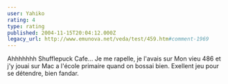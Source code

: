 ```yaml
---
user: Yahiko
rating: 4
type: rating
published: 2004-11-15T20:04:12.000Z
legacy_url: http://www.emunova.net/veda/test/459.htm#comment-1969
---
```

Ahhhhhhh Shufflepuck Cafe... Je me rapelle, je l'avais sur Mon vieu 486 et j'y jouai sur Mac a l'école primaire quand on bossai bien. Exellent jeu pour se détendre, bien fandar.